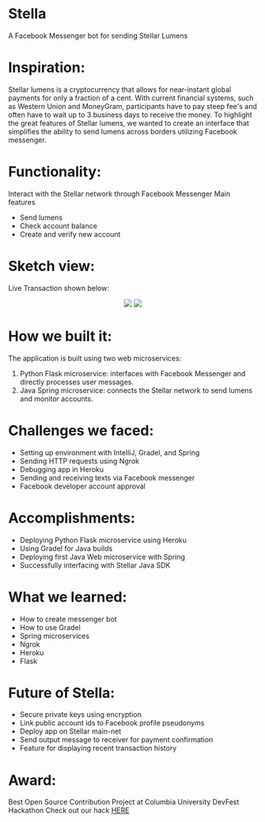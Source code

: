 # Stella
A Facebook Messenger bot for sending Stellar Lumens

# Inspiration:
Stellar lumens is a cryptocurrency that allows for near-instant global payments for only a fraction of a cent. With current financial systems, such as Western Union and MoneyGram, participants have to pay steep fee's and often have to wait up to 3 business days to receive the money. To highlight the great features of Stellar lumens, we wanted to create an interface that simplifies the ability to send lumens across borders utilizing Facebook messenger.

# Functionality:
Interact with the Stellar network through Facebook Messenger Main features
  * Send lumens
  * Check account balance
  * Create and verify new account
  
# Sketch view: 
Live Transaction shown below:

<p align="center">
  <img src="https://user-images.githubusercontent.com/28996332/36932074-cc0b4ec2-1e91-11e8-9e97-3b19639cce2e.JPG">
  <img src="https://user-images.githubusercontent.com/28996332/36932073-cbffe3a2-1e91-11e8-9d26-ef75a9aca66e.JPG">
</p>

  
# How we built it:
The application is built using two web microservices:
  1. Python Flask microservice: interfaces with Facebook Messenger and directly processes user messages.
  2. Java Spring microservice: connects the Stellar network to send lumens and monitor accounts.

# Challenges we faced:
* Setting up environment with IntelliJ, Gradel, and Spring
* Sending HTTP requests using Ngrok
* Debugging app in Heroku
* Sending and receiving texts via Facebook messenger
* Facebook developer account approval

# Accomplishments:
* Deploying Python Flask microservice using Heroku
* Using Gradel for Java builds
* Deploying first Java Web microservice with Spring
* Successfully interfacing with Stellar Java SDK

# What we learned:
* How to create messenger bot 
* How to use Gradel
* Spring microservices
* Ngrok
* Heroku
* Flask

# Future of Stella:
* Secure private keys using encryption
* Link public account ids to Facebook profile pseudonyms
* Deploy app on Stellar main-net
* Send output message to receiver for payment confirmation
* Feature for displaying recent transaction history

# Award:
Best Open Source Contribution Project at Columbia University DevFest Hackathon
Check out our hack [HERE](https://devpost.com/software/stellarapp-hc0jby)
